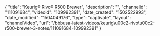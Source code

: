 {
    "title": "Keurig&reg; Rivo&reg; R500 Brewer",
    "description": "",
    "channelid": "111091684",
    "videoid": "109992391",
    "date_created": "1502522993",
    "date_modified": "1504049176",
    "type": "captivate",
    "layout": "channelVideo",
    "url": "\/bbbusa-latest-videos\/keurig\u00c2-rivo\u00c2-r500-brewer-3-notes\/111091684-109992391"
}